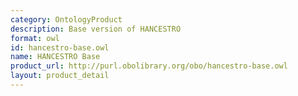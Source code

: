 ```yaml
---
category: OntologyProduct
description: Base version of HANCESTRO
format: owl
id: hancestro-base.owl
name: HANCESTRO Base
product_url: http://purl.obolibrary.org/obo/hancestro-base.owl
layout: product_detail
---
```


